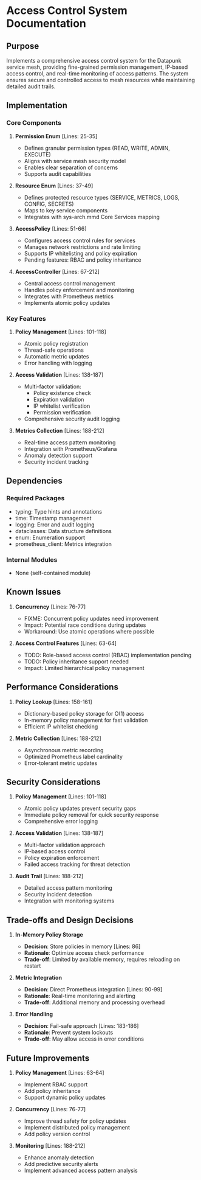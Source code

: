# Access Control System Documentation

## Purpose

Implements a comprehensive access control system for the Datapunk service mesh, providing fine-grained permission management, IP-based access control, and real-time monitoring of access patterns. The system ensures secure and controlled access to mesh resources while maintaining detailed audit trails.

## Implementation

### Core Components

1. **Permission Enum** [Lines: 25-35]

   - Defines granular permission types (READ, WRITE, ADMIN, EXECUTE)
   - Aligns with service mesh security model
   - Enables clear separation of concerns
   - Supports audit capabilities

2. **Resource Enum** [Lines: 37-49]

   - Defines protected resource types (SERVICE, METRICS, LOGS, CONFIG, SECRETS)
   - Maps to key service components
   - Integrates with sys-arch.mmd Core Services mapping

3. **AccessPolicy** [Lines: 51-66]

   - Configures access control rules for services
   - Manages network restrictions and rate limiting
   - Supports IP whitelisting and policy expiration
   - Pending features: RBAC and policy inheritance

4. **AccessController** [Lines: 67-212]
   - Central access control management
   - Handles policy enforcement and monitoring
   - Integrates with Prometheus metrics
   - Implements atomic policy updates

### Key Features

1. **Policy Management** [Lines: 101-118]

   - Atomic policy registration
   - Thread-safe operations
   - Automatic metric updates
   - Error handling with logging

2. **Access Validation** [Lines: 138-187]

   - Multi-factor validation:
     - Policy existence check
     - Expiration validation
     - IP whitelist verification
     - Permission verification
   - Comprehensive security audit logging

3. **Metrics Collection** [Lines: 188-212]
   - Real-time access pattern monitoring
   - Integration with Prometheus/Grafana
   - Anomaly detection support
   - Security incident tracking

## Dependencies

### Required Packages

- typing: Type hints and annotations
- time: Timestamp management
- logging: Error and audit logging
- dataclasses: Data structure definitions
- enum: Enumeration support
- prometheus_client: Metrics integration

### Internal Modules

- None (self-contained module)

## Known Issues

1. **Concurrency** [Lines: 76-77]

   - FIXME: Concurrent policy updates need improvement
   - Impact: Potential race conditions during updates
   - Workaround: Use atomic operations where possible

2. **Access Control Features** [Lines: 63-64]
   - TODO: Role-based access control (RBAC) implementation pending
   - TODO: Policy inheritance support needed
   - Impact: Limited hierarchical policy management

## Performance Considerations

1. **Policy Lookup** [Lines: 158-161]

   - Dictionary-based policy storage for O(1) access
   - In-memory policy management for fast validation
   - Efficient IP whitelist checking

2. **Metric Collection** [Lines: 188-212]
   - Asynchronous metric recording
   - Optimized Prometheus label cardinality
   - Error-tolerant metric updates

## Security Considerations

1. **Policy Management** [Lines: 101-118]

   - Atomic policy updates prevent security gaps
   - Immediate policy removal for quick security response
   - Comprehensive error logging

2. **Access Validation** [Lines: 138-187]

   - Multi-factor validation approach
   - IP-based access control
   - Policy expiration enforcement
   - Failed access tracking for threat detection

3. **Audit Trail** [Lines: 188-212]
   - Detailed access pattern monitoring
   - Security incident detection
   - Integration with monitoring systems

## Trade-offs and Design Decisions

1. **In-Memory Policy Storage**

   - **Decision**: Store policies in memory [Lines: 86]
   - **Rationale**: Optimize access check performance
   - **Trade-off**: Limited by available memory, requires reloading on restart

2. **Metric Integration**

   - **Decision**: Direct Prometheus integration [Lines: 90-99]
   - **Rationale**: Real-time monitoring and alerting
   - **Trade-off**: Additional memory and processing overhead

3. **Error Handling**
   - **Decision**: Fail-safe approach [Lines: 183-186]
   - **Rationale**: Prevent system lockouts
   - **Trade-off**: May allow access in error conditions

## Future Improvements

1. **Policy Management** [Lines: 63-64]

   - Implement RBAC support
   - Add policy inheritance
   - Support dynamic policy updates

2. **Concurrency** [Lines: 76-77]

   - Improve thread safety for policy updates
   - Implement distributed policy management
   - Add policy version control

3. **Monitoring** [Lines: 188-212]
   - Enhance anomaly detection
   - Add predictive security alerts
   - Implement advanced access pattern analysis
